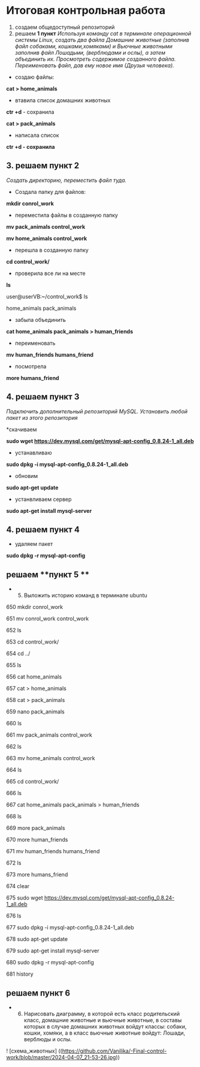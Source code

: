 # Итоговая контрольная работа

1. создаем общедоступный репозиторий
2. решаем **1 пункт** 
*Используя команду cat в терминале операционной системы Linux, создать два файла Домашние животные (заполнив файл собаками, кошками,хомяками) и Вьючные животными заполнив файл Лошадьми, (верблюдами и ослы), а затем объединить их. Просмотреть содержимое созданного файла. Переименовать файл, дав ему новое имя (Друзья человека).*

* создаю файлы: 

**cat > home_animals**

* втавила список домашних животных

**ctr +d** - сохранила

**cat > pack_animals**

* написала список

**ctr +d - сохранила**

## 3. решаем **пункт 2** 
*Создать директорию, переместить файл туда.*

* Создала папку для файлов: 

**mkdir conrol_work**

* переместила файлы в созданную папку

**mv pack_animals control_work**

**mv home_animals control_work**

* перешла в созданную папку

**cd control_work/**

* проверила все ли на месте

**ls**

user@userVB:~/control_work$ ls

home_animals  pack_animals

* забыла объединить 

**cat home_animals pack_animals > human_friends**

* переименовать 

**mv human_friends humans_friend**

* посмотрела 

**more humans_friend**

## 4. решаем **пункт 3** 
*Подключить дополнительный репозиторий MySQL. Установить любой пакет из этого репозитория*

*скачиваем

**sudo wget https://dev.mysql.com/get/mysql-apt-config_0.8.24-1_all.deb**

* устанавливаю

**sudo dpkg -i mysql-apt-config_0.8.24-1_all.deb**

* обновим

**sudo apt-get update**

* устанвливаем сервер

**sudo apt-get install mysql-server**

## 4. решаем **пункт 4** 

* удаляем пакет

**sudo dpkg -r mysql-apt-config**

## решаем **пункт 5 **

* 5. Выложить историю команд в терминале ubuntu

650  mkdir conrol_work

  651  mv conrol_work control_work 

  652  ls

  653  cd control_work/

  654  cd ../

  655  ls

  656  cat home_animals

  657  cat > home_animals

  658  cat > pack_animals

  659  nano pack_animals

  660  ls

  661  mv pack_animals control_work 

  662  ls

  663  mv home_animals control_work 

  664  ls

  665  cd control_work/

  666  ls

  667  cat home_animals pack_animals > human_friends

  668  ls

  669  more pack_animals

  670  more human_friends

  671  mv human_friends humans_friend

  672  ls

  673  more humans_friend

  674  clear

  675  sudo wget https://dev.mysql.com/get/mysql-apt-config_0.8.24-1_all.deb

  676  ls

  677  sudo dpkg -i mysql-apt-config_0.8.24-1_all.deb

  678  sudo apt-get update

  679  sudo apt-get install mysql-server

  680  sudo dpkg -r mysql-apt-config

  681  history

  ##  решаем **пункт 6** 

 * 6. Нарисовать диаграмму, в которой есть класс родительский класс, домашние животные и вьючные животные, в составы которых в случае домашних
животных войдут классы: собаки, кошки, хомяки, а в класс вьючные животные
войдут: Лошади, верблюды и ослы.

! [схема_животных] ((https://github.com/Vanilika/-Final-control-work/blob/master/2024-04-07_21-53-26.jpg))









